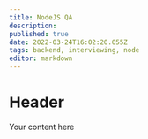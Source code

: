 ```yaml
---
title: NodeJS QA
description: 
published: true
date: 2022-03-24T16:02:20.055Z
tags: backend, interviewing, node
editor: markdown
---
```


# Header
Your content here